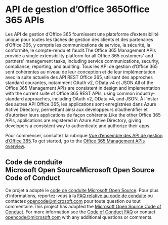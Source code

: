 # <a name="office-365-management-apis"></a><span data-ttu-id="92dd6-101">API de gestion d’Office 365</span><span class="sxs-lookup"><span data-stu-id="92dd6-101">Office 365 APIs</span></span>

<span data-ttu-id="92dd6-102">Les API de gestion d’Office 365 fournissent une plateforme d’extensibilité unique pour toutes les tâches de gestion des clients et des partenaires d’Office 365, y compris les communications de service, la sécurité, la conformité, le compte-rendu et l’audit.</span><span class="sxs-lookup"><span data-stu-id="92dd6-102">The Office 365 Management APIs provide a single extensibility platform for all Office 365 customers' and partners' management tasks, including service communications, security, compliance, reporting, and auditing.</span></span> <span data-ttu-id="92dd6-103">Tous les API de gestion d’Office 365 sont cohérentes au niveau de leur conception et de leur implémentation avec la suite actuelle des API REST Office 365, utilisant des approches standard courantes, notamment OAuth v2, OData v4 et JSON.</span><span class="sxs-lookup"><span data-stu-id="92dd6-103">All of the Office 365 Management APIs are consistent in design and implementation with the current suite of Office 365 REST APIs, using common industry-standard approaches, including OAuth v2, OData v4, and JSON.</span></span> <span data-ttu-id="92dd6-104">À l’instar des autres API Office 365, les applications sont enregistrées dans Azure Active Directory, permettant ainsi aux développeurs d’authentifier et d’autoriser leurs applications de façon cohérente.</span><span class="sxs-lookup"><span data-stu-id="92dd6-104">Like the other Office 365 APIs, applications are registered in Azure Active Directory, giving developers a consistent way to authenticate and authorize their apps.</span></span>

<span data-ttu-id="92dd6-105">Pour commencer, consultez la rubrique [Vue d’ensemble des API de gestion d’Office 365](https://docs.microsoft.com/fr-FR/office/office-365-management-api/office-365-management-apis-overview).</span><span class="sxs-lookup"><span data-stu-id="92dd6-105">To get started, go to the [Office 365 Management APIs overview](https://docs.microsoft.com/fr-FR/office/office-365-management-api/office-365-management-apis-overview).</span></span>



## <a name="microsoft-open-source-code-of-conduct"></a><span data-ttu-id="92dd6-106">Code de conduite Microsoft Open Source</span><span class="sxs-lookup"><span data-stu-id="92dd6-106">Microsoft Open Source Code of Conduct</span></span>
<span data-ttu-id="92dd6-p102">Ce projet a adopté le [code de conduite Microsoft Open Source](https://opensource.microsoft.com/codeofconduct/). Pour plus d’informations, reportez-vous à la [FAQ relative au code de conduite](https://opensource.microsoft.com/codeofconduct/faq/) ou contactez [opencode@microsoft.com](mailto:opencode@microsoft.com) pour toute question ou tout commentaire.</span><span class="sxs-lookup"><span data-stu-id="92dd6-p102">This project has adopted the [Microsoft Open Source Code of Conduct](https://opensource.microsoft.com/codeofconduct/). For more information see the [Code of Conduct FAQ](https://opensource.microsoft.com/codeofconduct/faq/) or contact [opencode@microsoft.com](mailto:opencode@microsoft.com) with any additional questions or comments.</span></span>
